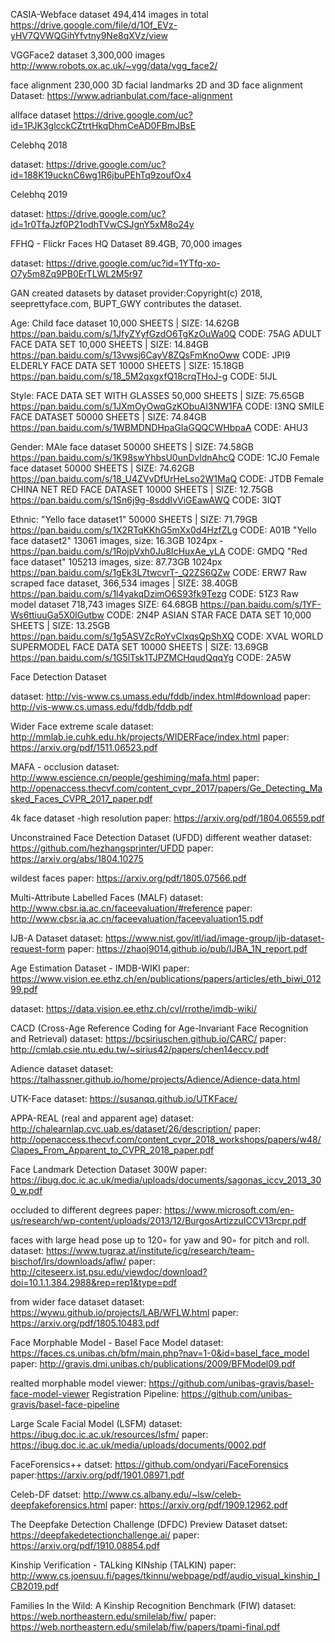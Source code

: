 CASIA-Webface dataset 494,414 images in total
https://drive.google.com/file/d/1Of_EVz-yHV7QVWQGihYfvtny9Ne8qXVz/view

VGGFace2 dataset 3,300,000 images
http://www.robots.ox.ac.uk/~vgg/data/vgg_face2/

face alignment 230,000   3D facial landmarks 2D and 3D face alignment
Dataset: https://www.adrianbulat.com/face-alignment 

allface 
dataset https://drive.google.com/uc?id=1PJK3glcckCZtrtHkqDhmCeAD0FBmJBsE

Celebhq 2018

dataset: https://drive.google.com/uc?id=188K19ucknC6wg1R6jbuPEhTq9zoufOx4


Celebhq 2019

dataset: https://drive.google.com/uc?id=1r0TfaJzf0P21odhTVwCSJgnY5xM8o24y


FFHQ - Flickr Faces HQ Dataset 89.4GB, 70,000 images

dataset: https://drive.google.com/uc?id=1YTfq-xo-O7y5m8Zq9PB0ErTLWL2M5r97



GAN created datasets by dataset provider:Copyright(c) 2018, seeprettyface.com, BUPT_GWY contributes the dataset.

Age: 
Child face dataset 10,000 SHEETS | SIZE: 14.62GB https://pan.baidu.com/s/1JfyZYyfGzdO6TgKzOuWa0Q CODE: 75AG
ADULT FACE DATA SET 10,000 SHEETS | SIZE: 14.84GB  https://pan.baidu.com/s/13vwsj6CayV8ZQsFmKnoOww CODE: JPI9
ELDERLY FACE DATA SET 10000 SHEETS | SIZE: 15.18GB https://pan.baidu.com/s/18_5M2qxgxfQ18crqTHoJ-g CODE: 5IJL

Style:
FACE DATA SET WITH GLASSES 50,000 SHEETS | SIZE: 75.65GB https://pan.baidu.com/s/1JXmOyOwqGzKObuAI3NW1FA CODE: I3NQ
SMILE FACE DATASET 50000 SHEETS | SIZE: 74.84GB https://pan.baidu.com/s/1WBMDNDHpaGIaGQQCWHbpaA CODE: AHU3

Gender:
MAle face dataset 50000 SHEETS | SIZE: 74.58GB https://pan.baidu.com/s/1K98swYhbsU0unDvldnAhcQ CODE: 1CJ0
Female face dataset 50000 SHEETS | SIZE: 74.62GB  https://pan.baidu.com/s/18_U4ZVvDfUrHeLso2W1MaQ CODE: JTDB
Female CHINA NET RED FACE DATASET 10000 SHEETS | SIZE: 12.75GB https://pan.baidu.com/s/1Sn6j9g-8sddIvViGEawAWQ CODE: 3IQT

Ethnic:
"Yello face dataset1" 50000 SHEETS | SIZE: 71.79GB https://pan.baidu.com/s/1X2RTqKKhG5mXx0d4HzfZLg CODE: A01B
"Yello face dataset2" 13061 images, size: 16.3GB 1024px - https://pan.baidu.com/s/1RojpVxh0Ju8IcHuxAe_yLA CODE: GMDQ
"Red face dataset" 105213 images, size: 87.73GB 1024px https://pan.baidu.com/s/1gEk3L7twcvrT-_Q2ZS6QZw CODE: ERW7 
Raw scraped face dataset, 366,534 images | SIZE: 38.40GB https://pan.baidu.com/s/1l4yakqDzimO6S93fk9Tezg CODE: 51Z3
Raw model dataset 718,743 images SIZE: 64.68GB https://pan.baidu.com/s/1YF-Ws6ttiuuGa5X0IGutbw CODE: 2N4P
ASIAN STAR FACE DATA SET 10,000 SHEETS | SIZE: 13.25GB https://pan.baidu.com/s/1g5ASVZcRoYvClxqsQpShXQ CODE: XVAL
WORLD SUPERMODEL FACE DATA SET 10000 SHEETS | SIZE: 13.69GB https://pan.baidu.com/s/1G5lTsk1TJPZMCHqudQqqYg CODE: 2A5W



Face Detection Dataset

dataset: http://vis-www.cs.umass.edu/fddb/index.html#download
paper: http://vis-www.cs.umass.edu/fddb/fddb.pdf


Wider Face extreme scale
dataset: http://mmlab.ie.cuhk.edu.hk/projects/WIDERFace/index.html
paper: https://arxiv.org/pdf/1511.06523.pdf


MAFA - occlusion
dataset: http://www.escience.cn/people/geshiming/mafa.html
paper: http://openaccess.thecvf.com/content_cvpr_2017/papers/Ge_Detecting_Masked_Faces_CVPR_2017_paper.pdf


4k face dataset -high resolution
paper: https://arxiv.org/pdf/1804.06559.pdf


Unconstrained Face Detection Dataset (UFDD)
different weather
dataset: https://github.com/hezhangsprinter/UFDD
paper: https://arxiv.org/abs/1804.10275


wildest faces
paper: https://arxiv.org/pdf/1805.07566.pdf


Multi-Attribute Labelled Faces (MALF)
dataset: http://www.cbsr.ia.ac.cn/faceevaluation/#reference
paper: http://www.cbsr.ia.ac.cn/faceevaluation/faceevaluation15.pdf


IJB-A Dataset
dataset: https://www.nist.gov/itl/iad/image-group/ijb-dataset-request-form
paper: https://zhaoj9014.github.io/pub/IJBA_1N_report.pdf


Age Estimation Dataset - IMDB-WIKI
paper: https://www.vision.ee.ethz.ch/en/publications/papers/articles/eth_biwi_01299.pdf


dataset: https://data.vision.ee.ethz.ch/cvl/rrothe/imdb-wiki/


CACD (Cross-Age Reference Coding for Age-Invariant Face Recognition and Retrieval)
dataset: https://bcsiriuschen.github.io/CARC/
paper: http://cmlab.csie.ntu.edu.tw/~sirius42/papers/chen14eccv.pdf


Adience dataset
dataset: https://talhassner.github.io/home/projects/Adience/Adience-data.html


UTK-Face
dataset: https://susanqq.github.io/UTKFace/

APPA-REAL (real and apparent age)
dataset: http://chalearnlap.cvc.uab.es/dataset/26/description/
paper: http://openaccess.thecvf.com/content_cvpr_2018_workshops/papers/w48/Clapes_From_Apparent_to_CVPR_2018_paper.pdf

Face Landmark Detection Dataset 300W
paper: https://ibug.doc.ic.ac.uk/media/uploads/documents/sagonas_iccv_2013_300_w.pdf

occluded to different degrees
paper: https://www.microsoft.com/en-us/research/wp-content/uploads/2013/12/BurgosArtizzuICCV13rcpr.pdf

faces with large head pose up to 120◦ for yaw and 90◦ for pitch and roll.
dataset: https://www.tugraz.at/institute/icg/research/team-bischof/lrs/downloads/aflw/
paper: http://citeseerx.ist.psu.edu/viewdoc/download?doi=10.1.1.384.2988&rep=rep1&type=pdf

from wider face dataset
dataset: https://wywu.github.io/projects/LAB/WFLW.html
paper: https://arxiv.org/pdf/1805.10483.pdf


Face Morphable Model - Basel Face Model
dataset: https://faces.cs.unibas.ch/bfm/main.php?nav=1-0&id=basel_face_model
paper: http://gravis.dmi.unibas.ch/publications/2009/BFModel09.pdf

realted
morphable model viewer: https://github.com/unibas-gravis/basel-face-model-viewer
Registration Pipeline: https://github.com/unibas-gravis/basel-face-pipeline

Large Scale Facial Model (LSFM)
dataset: https://ibug.doc.ic.ac.uk/resources/lsfm/
paper: https://ibug.doc.ic.ac.uk/media/uploads/documents/0002.pdf

FaceForensics++
datset: https://github.com/ondyari/FaceForensics
paper:https://arxiv.org/pdf/1901.08971.pdf

Celeb-DF
datset: http://www.cs.albany.edu/~lsw/celeb-deepfakeforensics.html
paper: https://arxiv.org/pdf/1909.12962.pdf

The Deepfake Detection Challenge (DFDC) Preview Dataset
datset: https://deepfakedetectionchallenge.ai/
paper: https://arxiv.org/pdf/1910.08854.pdf


Kinship Verification - TALking KINship (TALKIN)
paper: http://www.cs.joensuu.fi/pages/tkinnu/webpage/pdf/audio_visual_kinship_ICB2019.pdf

Families In the Wild: A Kinship Recognition Benchmark (FIW)
dataset: https://web.northeastern.edu/smilelab/fiw/
paper: https://web.northeastern.edu/smilelab/fiw/papers/tpami-final.pdf

